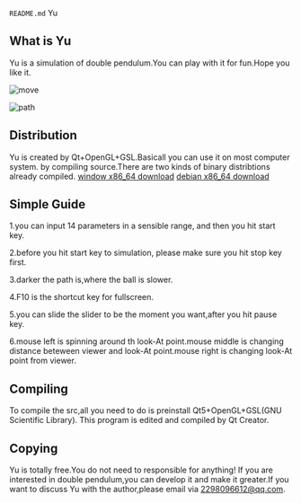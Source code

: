 
`README.md` Yu

## What is Yu ##
Yu is a simulation of double pendulum.You can play with it for fun.Hope you
like it.

![move](https://github.com/qiuqiufrank/doublePendulum/blob/master/downloads/gif/Yu1.gif)

![path](https://github.com/qiuqiufrank/doublePendulum/blob/master/downloads/gif/Yu2.gif)

## Distribution ##
Yu is created by Qt+OpenGL+GSL.Basicall you can use it on most computer system.
by compiling source.There are two kinds of binary distribtions already compiled.
[window x86_64 download](https://github.com/qiuqiufrank/Yu/raw/master/downloads/windows_x86_64/Yu_windows_x86.zip)
[debian x86_64 download](https://github.com/qiuqiufrank/Yu/raw/master/downloads/windows_x86_64/Yu_windows_x86.zip)

## Simple Guide ##

1.you can input 14 parameters in a sensible range, and then you hit start key.

2.before you hit start key to simulation, please make sure you hit stop key first.

3.darker the path is,where the ball is slower.

4.F10 is the shortcut key for fullscreen.

5.you can slide the slider to be the moment you want,after you hit pause key.

6.mouse left is spinning around th look-At point.mouse middle is changing distance beteween
viewer and look-At point.mouse right is changing look-At point from viewer.


## Compiling ##
To compile the src,all you need to do is preinstall Qt5+OpenGL+GSL(GNU Scientific Library).
This program is edited and compiled by Qt Creator.

## Copying ##
Yu is totally free.You do not need to responsible for anything! If you are interested in
double pendulum,you can develop it and make it greater.If you want to discuss Yu with
the author,please email via 2298096612@qq.com.
